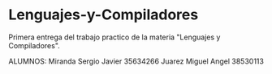 # Lenguajes-y-Compiladores

Primera entrega del trabajo practico de la materia "Lenguajes y Compiladores".

ALUMNOS:
Miranda Sergio Javier 35634266
Juarez Miguel Angel 38530113
